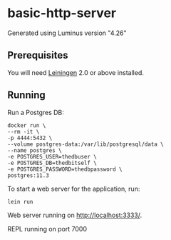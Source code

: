 # basic-http-server

Generated using Luminus version "4.26"

## Prerequisites

You will need [Leiningen][1] 2.0 or above installed.

[1]: https://github.com/technomancy/leiningen

## Running

Run a Postgres DB:

```
docker run \
--rm -it \
-p 4444:5432 \
--volume postgres-data:/var/lib/postgresql/data \
--name postgres \
-e POSTGRES_USER=thedbuser \
-e POSTGRES_DB=thedbitself \
-e POSTGRES_PASSWORD=thedbpassword \
postgres:11.3
```

To start a web server for the application, run:

    lein run

Web server running on [http://localhost:3333/](http://localhost:3333/).

REPL running on port 7000